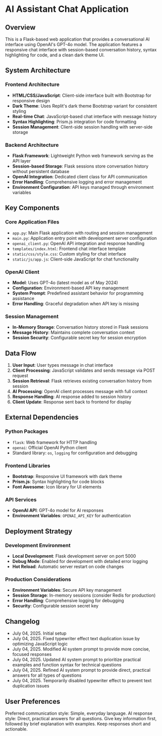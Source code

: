# AI Assistant Chat Application

## Overview

This is a Flask-based web application that provides a conversational AI interface using OpenAI's GPT-4o model. The application features a responsive chat interface with session-based conversation history, syntax highlighting for code, and a clean dark theme UI.

## System Architecture

### Frontend Architecture
- **HTML/CSS/JavaScript**: Client-side interface built with Bootstrap for responsive design
- **Dark Theme**: Uses Replit's dark theme Bootstrap variant for consistent styling
- **Real-time Chat**: JavaScript-based chat interface with message history
- **Syntax Highlighting**: Prism.js integration for code formatting
- **Session Management**: Client-side session handling with server-side storage

### Backend Architecture
- **Flask Framework**: Lightweight Python web framework serving as the API layer
- **Session-based Storage**: Flask sessions store conversation history without persistent database
- **OpenAI Integration**: Dedicated client class for API communication
- **Error Handling**: Comprehensive logging and error management
- **Environment Configuration**: API keys managed through environment variables

## Key Components

### Core Application Files
- `app.py`: Main Flask application with routing and session management
- `main.py`: Application entry point with development server configuration
- `openai_client.py`: OpenAI API integration and response handling
- `templates/index.html`: Frontend chat interface template
- `static/css/style.css`: Custom styling for chat interface
- `static/js/app.js`: Client-side JavaScript for chat functionality

### OpenAI Client
- **Model**: Uses GPT-4o (latest model as of May 2024)
- **Configuration**: Environment-based API key management
- **System Prompt**: Predefined assistant behavior for programming assistance
- **Error Handling**: Graceful degradation when API key is missing

### Session Management
- **In-Memory Storage**: Conversation history stored in Flask sessions
- **Message History**: Maintains complete conversation context
- **Session Security**: Configurable secret key for session encryption

## Data Flow

1. **User Input**: User types message in chat interface
2. **Client Processing**: JavaScript validates and sends message via POST request
3. **Session Retrieval**: Flask retrieves existing conversation history from session
4. **AI Processing**: OpenAI client processes message with full context
5. **Response Handling**: AI response added to session history
6. **Client Update**: Response sent back to frontend for display

## External Dependencies

### Python Packages
- `flask`: Web framework for HTTP handling
- `openai`: Official OpenAI Python client
- Standard library: `os`, `logging` for configuration and debugging

### Frontend Libraries
- **Bootstrap**: Responsive UI framework with dark theme
- **Prism.js**: Syntax highlighting for code blocks
- **Font Awesome**: Icon library for UI elements

### API Services
- **OpenAI API**: GPT-4o model for AI responses
- **Environment Variables**: `OPENAI_API_KEY` for authentication

## Deployment Strategy

### Development Environment
- **Local Development**: Flask development server on port 5000
- **Debug Mode**: Enabled for development with detailed error logging
- **Hot Reload**: Automatic server restart on code changes

### Production Considerations
- **Environment Variables**: Secure API key management
- **Session Storage**: In-memory sessions (consider Redis for production)
- **Error Handling**: Comprehensive logging for debugging
- **Security**: Configurable session secret key

## Changelog

- July 04, 2025. Initial setup
- July 04, 2025. Fixed typewriter effect text duplication issue by optimizing JavaScript logic
- July 04, 2025. Modified AI system prompt to provide more concise, focused responses
- July 04, 2025. Updated AI system prompt to prioritize practical examples and function syntax for technical questions
- July 04, 2025. Refined AI system prompt to provide direct, practical answers for all types of questions
- July 04, 2025. Temporarily disabled typewriter effect to prevent text duplication issues

## User Preferences

Preferred communication style: Simple, everyday language.
AI response style: Direct, practical answers for all questions. Give key information first, followed by brief explanation with examples. Keep responses short and actionable.